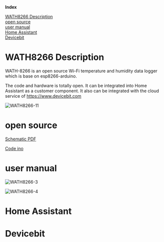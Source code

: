 <a name="index">**Index**</a>

<a href="#0">WATH8266 Description</a>  
<a href="#1">open source</a>  
<a href="#2">user manual</a>  
<a href="#3">Home Assistant</a>  
<a href="#4">Devicebit</a>  


# <a name="0">WATH8266 Description</a>

WATH-8266 is an open source Wi-Fi  temperature and humidity data logger which is base on esp8266-arduino. 

The code and hardware is totally open.
It can be integrated into Home Assistant as a customer component.
It also can be integrated with the cloud service of  https://www.devicebit.com





![WATH8266-11](https://leweidoc.oss-cn-hangzhou.aliyuncs.com/lewei50/img/iammeter/tmpliu/tmpWATH8266-11.jpg)


# <a name="1">open source</a>

[Schematic PDF](https://github.com/lewei50/esp8266-arduino/blob/master/WATH8266/WATH8266.PDF)

[Code ino](https://github.com/lewei50/esp8266-arduino/blob/master/WATH8266/WATH8266.ino)

# <a name="2">user manual</a>





![WATH8266-3](https://leweidoc.oss-cn-hangzhou.aliyuncs.com/lewei50/img/iammeter/tmpliu/tmpWATH8266-3.jpg)

![WATH8266-4](https://leweidoc.oss-cn-hangzhou.aliyuncs.com/lewei50/img/iammeter/tmpliu/tmpWATH8266-4.jpg)



# <a name="3">Home Assistant</a>



# <a name="4">Devicebit</a>

 
